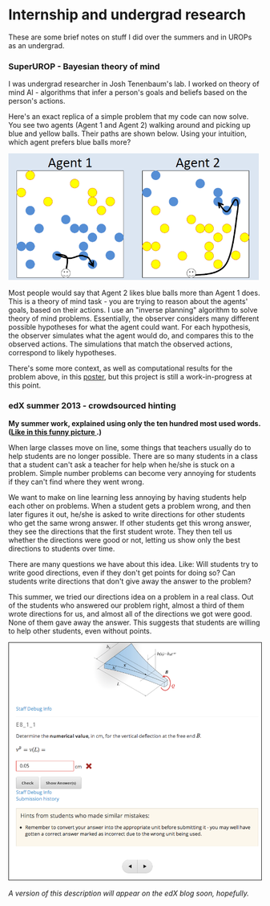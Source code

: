 ---
---

Internship and undergrad research
=================================

These are some brief notes on stuff I did over the summers and in UROPs as an undergrad.

<h3> SuperUROP - Bayesian theory of mind</h3>

<p>
I was undergrad researcher in Josh Tenenbaum's lab.  I worked on theory of mind AI - algorithms that infer a person's goals and beliefs based on the person's actions.
</p>

<p>
Here's an exact replica of a simple problem that my code can now solve.  You see two agents (Agent 1 and Agent 2) walking around and picking up blue and yellow balls.  Their paths are shown below.  Using your intuition, which agent prefers blue balls more?
</p>

<p>
<img src="/projects/agents.png" width="500"/>
</p>

<p>
Most people would say that Agent 2 likes blue balls more than Agent 1 does.  This is a theory of mind task - you are trying to reason about the agents' goals, based on their actions.  I use an "inverse planning" algorithm to solve theory of mind problems.  Essentially, the observer considers many different possible hypotheses for what the agent could want.  For each hypothesis, the observer simulates what the agent would do, and compares this to the observed actions.  The simulations that match the observed actions, correspond to likely hypotheses.
</p>

<p>
There's some more context, as well as computational results for the problem above, in this <a href="/projects/superurop_poster.pdf" target="_blank">poster</a>, but this project is still a work-in-progress at this point.
</p>

<h3> edX summer 2013 - crowdsourced hinting </h3>

<p><b>
My summer work, explained using only the ten hundred most used words.  (<a href="http://xkcd.com/1133/" target="_blank">Like in this funny picture </a>.)
</b></p>

<p>
When large classes move on line, some things that teachers usually do to help students are no longer possible.  There are so many students in a class that a student can't ask a teacher for help when he/she is stuck on a problem.  Simple number problems can become very annoying for students if they can't find where they went wrong.
</p>

<p>
We want to make on line learning less annoying by having students help each other on problems.  When a student gets a problem wrong, and then later figures it out, he/she is asked to write directions for other students who get the same wrong answer.  If other students get this wrong answer, they see the directions that the first student wrote.  They then tell us whether the directions were good or not, letting us show only the best directions to students over time.
</p>

<p>
There are many questions we have about this idea.  Like: Will students try to write good directions, even if they don't get points for doing so?  Can students write directions that don't give away the answer to the problem?
</p>

<p>
This summer, we tried our directions idea on a problem in a real class.  Out of the students who answered our problem right, almost a third of them wrote directions for us, and almost all of the directions we got were good.  None of them gave away the answer.  This suggests that students are willing to help other students, even without points.
</p>

<img src="/edX-screenshot.png" width="750" border="1px solid #555555"/>

<p><i>
A version of this description will appear on the edX blog soon, hopefully.
</i></p>
